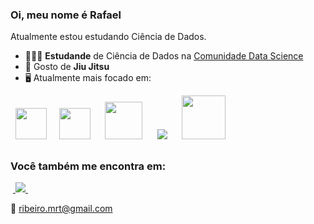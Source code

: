 ### Oi, meu nome é Rafael
Atualmente estou estudando Ciência de Dados.

- 👨🏻‍💻 **Estudande** de Ciência de Dados na [Comunidade Data Science](https://comunidadeds.com/?utm_source=google&utm_medium=cpc&utm_campaign=search_cientistadados&utm_content=institucional_descobertas&utm_term=comunidade%20meigarom&gclid=Cj0KCQiAgaGgBhC8ARIsAAAyLfHSiw-E66wdQFwb3u6KA37I0kvbYWsGIX5lIX88ImG2_VYBo-0tS7EaAsVrEALw_wcB)
- 🥋 Gosto de **Jiu Jitsu**
- 🖥️ Atualmente mais focado em:
<div style="display: inline">
  &nbsp;&nbsp;<img width='50' height='50' src="https://cdn.jsdelivr.net/gh/devicons/devicon/icons/python/python-original.svg" />&nbsp;&nbsp;
  &nbsp;&nbsp;<img width='50' height='50' src="https://cdn.jsdelivr.net/gh/devicons/devicon/icons/r/r-original.svg" />&nbsp;&nbsp;&nbsp;
  &nbsp;&nbsp;<img width='60' height='60' src="https://cdn.jsdelivr.net/gh/devicons/devicon/icons/git/git-original-wordmark.svg" />&nbsp;&nbsp;&nbsp;
  &nbsp;&nbsp;<img src="https://img.shields.io/badge/power_bi-F2C811?style=for-the-badge&logo=powerbi&logoColor=black"/>&nbsp;&nbsp;&nbsp;
  &nbsp;&nbsp;<img width='70' height='70' src="https://cdn.jsdelivr.net/gh/devicons/devicon/icons/mysql/mysql-original-wordmark.svg" />&nbsp;&nbsp;
</div>        
          
##

### Você também me encontra em:
&nbsp;<a href="https://www.linkedin.com/in/rafael-ribeiro-438920178/">
  <img src="https://img.shields.io/badge/linkedin-%230077B5.svg?style=for-the-badge&logo=linkedin&logoColor=white">
</a>&nbsp;

  📧 ribeiro.mrt@gmail.com
